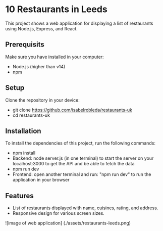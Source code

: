# 10 Restaurants in Leeds 
This project shows a web application for displaying a list of restaurants using Node.js, Express, and React.

## Prerequisits 
Make sure you have installed in your computer:
- Node.js (higher than v14)
- npm 

## Setup
Clone the repository in your device: 
- git clone https://github.com/isabelrobleda/restaurants-uk 
- cd restaurants-uk 

## Installation
To install the dependencies of this project, run the following commands:
- npm install
- Backend: node server.js (in one terminal) to start the server on your localhost:3000 to get the API and be able to fetch the data 
- npm run dev
- Frontend: open another terminal and run: "npm run dev" to run the application in your browser

## Features
- List of restaurants displayed with name, cuisines, rating, and address.
- Responsive design for various screen sizes.

![image of web application] (./assets/restaurants-leeds.png)